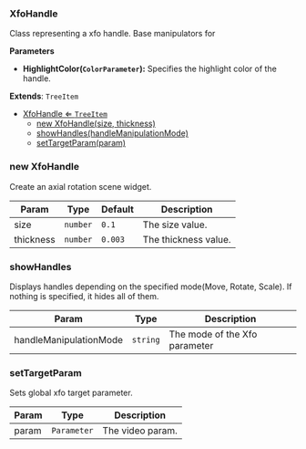 <a name="XfoHandle"></a>

### XfoHandle 
Class representing a xfo handle. Base manipulators for

**Parameters**
* **HighlightColor(`ColorParameter`):** Specifies the highlight color of the handle.


**Extends**: <code>TreeItem</code>  

* [XfoHandle ⇐ <code>TreeItem</code>](#XfoHandle)
    * [new XfoHandle(size, thickness)](#new-XfoHandle)
    * [showHandles(handleManipulationMode)](#showHandles)
    * [setTargetParam(param)](#setTargetParam)

<a name="new_XfoHandle_new"></a>

### new XfoHandle
Create an axial rotation scene widget.


| Param | Type | Default | Description |
| --- | --- | --- | --- |
| size | <code>number</code> | <code>0.1</code> | The size value. |
| thickness | <code>number</code> | <code>0.003</code> | The thickness value. |

<a name="XfoHandle+showHandles"></a>

### showHandles
Displays handles depending on the specified mode(Move, Rotate, Scale).
If nothing is specified, it hides all of them.



| Param | Type | Description |
| --- | --- | --- |
| handleManipulationMode | <code>string</code> | The mode of the Xfo parameter |

<a name="XfoHandle+setTargetParam"></a>

### setTargetParam
Sets global xfo target parameter.



| Param | Type | Description |
| --- | --- | --- |
| param | <code>Parameter</code> | The video param. |

